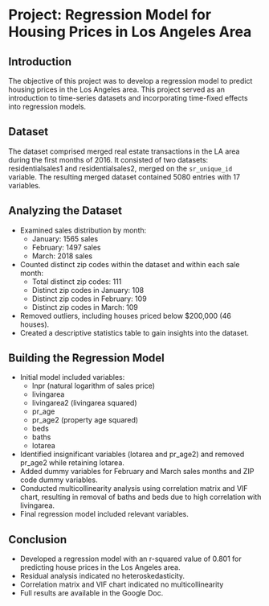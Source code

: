 # Project: Regression Model for Housing Prices in Los Angeles Area

## Introduction

The objective of this project was to develop a regression model to predict housing prices in the Los Angeles area. This project served as an introduction to time-series datasets and incorporating time-fixed effects into regression models.

## Dataset

The dataset comprised merged real estate transactions in the LA area during the first months of 2016. It consisted of two datasets: residentialsales1 and residentialsales2, merged on the `sr_unique_id` variable. The resulting merged dataset contained 5080 entries with 17 variables.

## Analyzing the Dataset

- Examined sales distribution by month:
  - January: 1565 sales
  - February: 1497 sales
  - March: 2018 sales
- Counted distinct zip codes within the dataset and within each sale month:
  - Total distinct zip codes: 111
  - Distinct zip codes in January: 108
  - Distinct zip codes in February: 109
  - Distinct zip codes in March: 109
- Removed outliers, including houses priced below $200,000 (46 houses).
- Created a descriptive statistics table to gain insights into the dataset.

## Building the Regression Model

- Initial model included variables:
  - lnpr (natural logarithm of sales price)
  - livingarea
  - livingarea2 (livingarea squared)
  - pr_age
  - pr_age2 (property age squared)
  - beds
  - baths
  - lotarea
- Identified insignificant variables (lotarea and pr_age2) and removed pr_age2 while retaining lotarea.
- Added dummy variables for February and March sales months and ZIP code dummy variables.
- Conducted multicollinearity analysis using correlation matrix and VIF chart, resulting in removal of baths and beds due to high correlation with livingarea.
- Final regression model included relevant variables.

## Conclusion

- Developed a regression model with an r-squared value of 0.801 for predicting house prices in the Los Angeles area.
- Residual analysis indicated no heteroskedasticity.
- Correlation matrix and VIF chart indicated no multicollinearity
- Full results are available in the Google Doc.
